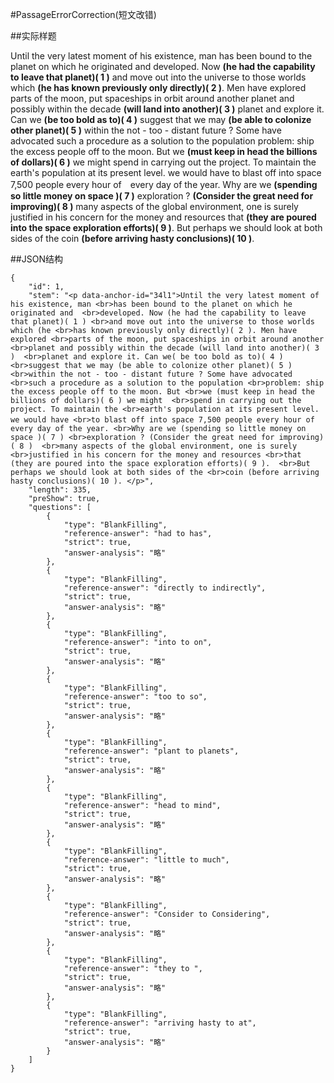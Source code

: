 ﻿#PassageErrorCorrection(短文改错)

##实际样题

Until the very latest moment of his existence, man
has been bound to the planet on which he originated and 
developed. Now **(he had the capability to leave that planet)( 1 )**
and move out into the universe to those worlds which **(he
has known previously only directly)( 2 )**. Men have explored
parts of the moon, put spaceships in orbit around another
planet and possibly within the decade **(will land into another)( 3 )** 
planet and explore it. Can we **(be too bold as to)( 4 )**
suggest that we may **(be able to colonize other planet)( 5 )**
within the not - too - distant future ? Some have advocated
such a procedure as a solution to the population
problem: ship the excess people off to the moon. But
we **(must keep in head the billions of dollars)( 6 )** we might 
spend in carrying out the project. To maintain the
earth's population at its present level. we would have
to blast off into space 7,500 people every hour of　every day of the year.
Why are we **(spending so little money on space )( 7 )**
exploration ? **(Consider the great need for improving)( 8 )**
many aspects of the global environment, one is surely
justified in his concern for the money and resources
that **(they are poured into the space exploration efforts)( 9 )**. 
But perhaps we should look at both sides of the
coin **(before arriving hasty conclusions)( 10 )**. 

##JSON结构

	{
		"id": 1,								
		"stem": "<p data-anchor-id="34l1">Until the very latest moment of his existence, man <br>has been bound to the planet on which he originated and  <br>developed. Now (he had the capability to leave that planet)( 1 ) <br>and move out into the universe to those worlds which (he <br>has known previously only directly)( 2 ). Men have explored <br>parts of the moon, put spaceships in orbit around another <br>planet and possibly within the decade (will land into another)( 3 )  <br>planet and explore it. Can we( be too bold as to)( 4 )  <br>suggest that we may (be able to colonize other planet)( 5 )  <br>within the not - too - distant future ? Some have advocated <br>such a procedure as a solution to the population <br>problem: ship the excess people off to the moon. But <br>we (must keep in head the billions of dollars)( 6 ) we might  <br>spend in carrying out the project. To maintain the <br>earth's population at its present level. we would have <br>to blast off into space 7,500 people every hour of　every day of the year. <br>Why are we (spending so little money on space )( 7 ) <br>exploration ? (Consider the great need for improving)( 8 )  <br>many aspects of the global environment, one is surely <br>justified in his concern for the money and resources <br>that (they are poured into the space exploration efforts)( 9 ).  <br>But perhaps we should look at both sides of the <br>coin (before arriving hasty conclusions)( 10 ). </p>",
		"length": 335,
		"preShow": true,
		"questions": [			
			{
				"type": "BlankFilling",						
				"reference-answer": "had to has",
				"strict": true,		
				"answer-analysis": "略"
			},
			{
				"type": "BlankFilling",						
				"reference-answer": "directly to indirectly",
				"strict": true,		
				"answer-analysis": "略"
			},
			{
				"type": "BlankFilling",						
				"reference-answer": "into to on",
				"strict": true,		
				"answer-analysis": "略"
			},
			{
				"type": "BlankFilling",						
				"reference-answer": "too to so",
				"strict": true,		
				"answer-analysis": "略"
			},
			{
				"type": "BlankFilling",						
				"reference-answer": "plant to planets",
				"strict": true,		
				"answer-analysis": "略"
			},
			{
				"type": "BlankFilling",						
				"reference-answer": "head to mind",
				"strict": true,		
				"answer-analysis": "略"
			},
			{
				"type": "BlankFilling",						
				"reference-answer": "little to much",
				"strict": true,		
				"answer-analysis": "略"
			},
			{
				"type": "BlankFilling",						
				"reference-answer": "Consider to Considering",
				"strict": true,		
				"answer-analysis": "略"
			},
			{
				"type": "BlankFilling",						
				"reference-answer": "they to ",
				"strict": true,		
				"answer-analysis": "略"
			},
			{
				"type": "BlankFilling",						
				"reference-answer": "arriving hasty to at",
				"strict": true,		
				"answer-analysis": "略"
			}
		]
	}
